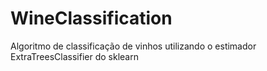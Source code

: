 # WineClassification
Algoritmo de classificação de vinhos utilizando o estimador ExtraTreesClassifier do sklearn
